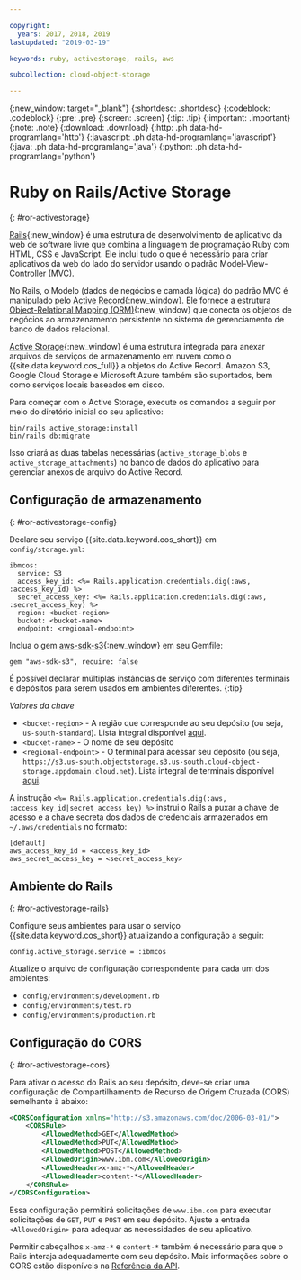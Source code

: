 ```yaml
---

copyright:
  years: 2017, 2018, 2019
lastupdated: "2019-03-19"

keywords: ruby, activestorage, rails, aws

subcollection: cloud-object-storage

---
```

{:new_window: target="_blank"}
{:shortdesc: .shortdesc}
{:codeblock: .codeblock}
{:pre: .pre}
{:screen: .screen}
{:tip: .tip}
{:important: .important}
{:note: .note}
{:download: .download} 
{:http: .ph data-hd-programlang='http'} 
{:javascript: .ph data-hd-programlang='javascript'} 
{:java: .ph data-hd-programlang='java'} 
{:python: .ph data-hd-programlang='python'}

# Ruby on Rails/Active Storage
{: #ror-activestorage}

[Rails](https://guides.rubyonrails.org/getting_started.html){:new_window} é uma estrutura de desenvolvimento de aplicativo da web de software livre que combina a linguagem de programação Ruby com HTML, CSS e JavaScript. Ele inclui tudo o que é necessário para criar aplicativos da web do lado do servidor usando o padrão Model-View-Controller (MVC). 

No Rails, o Modelo (dados de negócios e camada lógica) do padrão MVC é manipulado pelo [Active Record](https://guides.rubyonrails.org/active_record_basics.html){:new_window}. Ele fornece a estrutura [Object-Relational Mapping (ORM)](https://en.wikipedia.org/wiki/Object-relational_mapping){:new_window} que conecta os objetos de negócios ao armazenamento persistente no sistema de gerenciamento de banco de dados relacional.

[Active Storage](https://guides.rubyonrails.org/active_storage_overview.html){:new_window} é uma estrutura integrada para anexar arquivos de serviços de armazenamento em nuvem como o {{site.data.keyword.cos_full}} a objetos do Active Record. Amazon S3, Google Cloud Storage e Microsoft Azure também são suportados, bem como serviços locais baseados em disco.

Para começar com o Active Storage, execute os comandos a seguir por meio do diretório inicial do seu aplicativo: 

```
bin/rails active_storage:install
bin/rails db:migrate
```

Isso criará as duas tabelas necessárias (`active_storage_blobs` e `active_storage_attachments`) no banco de dados do aplicativo para gerenciar anexos de arquivo do Active Record. 

## Configuração de armazenamento
{: #ror-activestorage-config}

Declare seu serviço {{site.data.keyword.cos_short}} em `config/storage.yml`:

```
ibmcos:
  service: S3
  access_key_id: <%= Rails.application.credentials.dig(:aws, :access_key_id) %>
  secret_access_key: <%= Rails.application.credentials.dig(:aws, :secret_access_key) %>
  region: <bucket-region>
  bucket: <bucket-name>
  endpoint: <regional-endpoint>
```

Inclua o gem [aws-sdk-s3](https://github.com/aws/aws-sdk-ruby){:new_window} em seu Gemfile:

```
gem "aws-sdk-s3", require: false
```

É possível declarar múltiplas instâncias de serviço com diferentes terminais e depósitos para serem usados em ambientes diferentes.
{:tip}

*Valores da chave*
* `<bucket-region>` - A região que corresponde ao seu depósito (ou seja, `us-south-standard`). Lista integral disponível [aqui](/docs/services/cloud-object-storage/basics?topic=cloud-object-storage-classes#classes-locationconstraint).
* `<bucket-name>` - O nome de seu depósito
* `<regional-endpoint>` - O terminal para acessar seu depósito (ou seja, `https://s3.us-south.objectstorage.s3.us-south.cloud-object-storage.appdomain.cloud.net`). Lista integral de terminais disponível [aqui](/docs/services/cloud-object-storage/basics?topic=cloud-object-storage-endpoints).

A instrução `<%= Rails.application.credentials.dig(:aws, :access_key_id|secret_access_key) %>` instrui o Rails a puxar a chave de acesso e a chave secreta dos dados de credenciais armazenados em `~/.aws/credentials` no formato:

```
[default]
aws_access_key_id = <access_key_id>
aws_secret_access_key = <secret_access_key>
```

## Ambiente do Rails
{: #ror-activestorage-rails}

Configure seus ambientes para usar o serviço {{site.data.keyword.cos_short}} atualizando a configuração a seguir:

```
config.active_storage.service = :ibmcos
```

Atualize o arquivo de configuração correspondente para cada um dos ambientes:

 * `config/environments/development.rb`
 * `config/environments/test.rb`
 * `config/environments/production.rb`


## Configuração do CORS
{: #ror-activestorage-cors}

Para ativar o acesso do Rails ao seu depósito, deve-se criar uma configuração de Compartilhamento de Recurso de Origem Cruzada (CORS) semelhante à abaixo:

```xml
<CORSConfiguration xmlns="http://s3.amazonaws.com/doc/2006-03-01/">
    <CORSRule>
        <AllowedMethod>GET</AllowedMethod>
        <AllowedMethod>PUT</AllowedMethod>
        <AllowedMethod>POST</AllowedMethod>
        <AllowedOrigin>www.ibm.com</AllowedOrigin>
        <AllowedHeader>x-amz-*</AllowedHeader>
        <AllowedHeader>content-*</AllowedHeader>
    </CORSRule>
</CORSConfiguration>
```

Essa configuração permitirá solicitações de `www.ibm.com` para executar solicitações de `GET`, `PUT` e `POST` em seu depósito. Ajuste a entrada `<AllowedOrigin>` para adequar as necessidades de seu aplicativo. 

Permitir cabeçalhos `x-amz-*` e `content-*` também é necessário para que o Rails interaja adequadamente com seu depósito. Mais informações sobre o CORS estão disponíveis na [Referência da API](/docs/services/cloud-object-storage/api-reference?topic=cloud-object-storage-compatibility-api-bucket-operations#create-a-cross-origin-resource-sharing-configuration-for-a-bucket).
